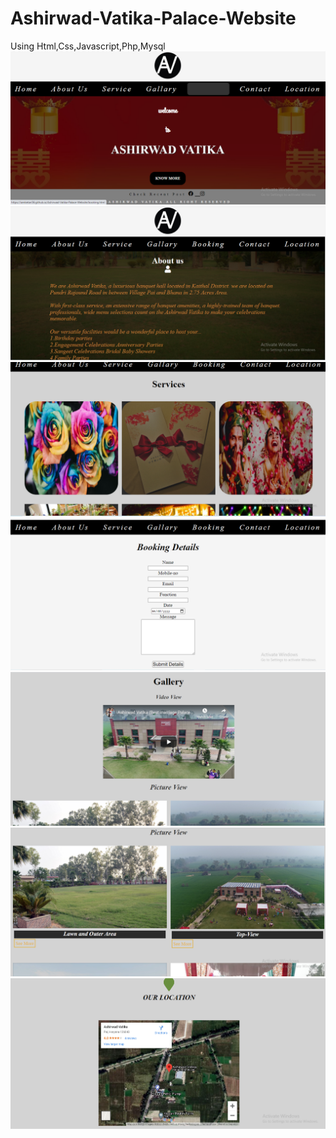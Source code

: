 # Ashirwad-Vatika-Palace-Website
 Using Html,Css,Javascript,Php,Mysql
![](https://github.com/iamketan56/Ashirwad-Vatika-Palace-Website/blob/master/homepage.PNG)
![](https://github.com/iamketan56/Ashirwad-Vatika-Palace-Website/blob/master/Aboutpage.PNG)
![](https://github.com/iamketan56/Ashirwad-Vatika-Palace-Website/blob/master/services.PNG)
![](https://github.com/iamketan56/Ashirwad-Vatika-Palace-Website/blob/master/Booking.PNG)
![](https://github.com/iamketan56/Ashirwad-Vatika-Palace-Website/blob/master/gallargypage.PNG)
![](https://github.com/iamketan56/Ashirwad-Vatika-Palace-Website/blob/master/gallargypage2.PNG)
![](https://github.com/iamketan56/Ashirwad-Vatika-Palace-Website/blob/master/Location.PNG)

